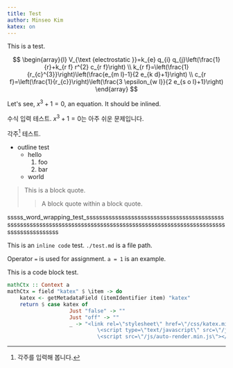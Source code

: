 ```yaml
---
title: Test
author: Minseo Kim
katex: on
---
```


This is a test.

$$
\begin{array}{l}
V_{\text {electrostatic }}=k_{e} q_{i} q_{j}\left(\frac{1}{r}+k_{r f} r^{2} c_{r f}\right) \\
k_{r f}=\left(\frac{1}{r_{c}^{3}}\right)\left(\frac{e_{m l}-1}{2 e_{k d}+1}\right) \\
c_{r f}=\left(\frac{1}{r_{c}}\right)\left(\frac{3 \epsilon_{w l}}{2 e_{s o l}+1}\right)
\end{array}
$$

Let's see, $x^3 + 1 = 0$, an equation. It should be inlined.

수식 입력 테스트. $x^3 + 1 = 0$는 아주 쉬운 문제입니다.

각주[^1] 테스트.

[^1]: 각주를 입력해 봅니다.

- outline test
    - hello
        1. foo
        2. bar
    - world

> This is a block quote.
>
> > A block quote within a block quote.

sssss_word_wrapping_test_sssssssssssssssssssssssssssssssssssssssssssssssssssssssssssssssssssssssssssssssssssssssssssssssssssssssssssssssssssssssssssssss

This is an `inline code` test. `./test.md` is a file path.

Operator `=` is used for assignment. `a = 1` is an example.

This is a code block test.

```haskell
mathCtx :: Context a
mathCtx = field "katex" $ \item -> do
    katex <- getMetadataField (itemIdentifier item) "katex"
    return $ case katex of
                    Just "false" -> ""
                    Just "off" -> ""
                    _ -> "<link rel=\"stylesheet\" href=\"/css/katex.min.css\">\n\
                             \<script type=\"text/javascript\" src=\"/js/katex.min.js\"></script>\n\
                             \<script src=\"/js/auto-render.min.js\"></script>"
```
